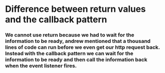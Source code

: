 # Difference between return values and the callback pattern

### We cannot use return because we had to wait for the information to be ready, andrew mentioned that a thousand lines of code can run before we even get our http request back. Instead with the callback pattern we can wait for the information to be ready and then call the information back when the event listener fires. 
